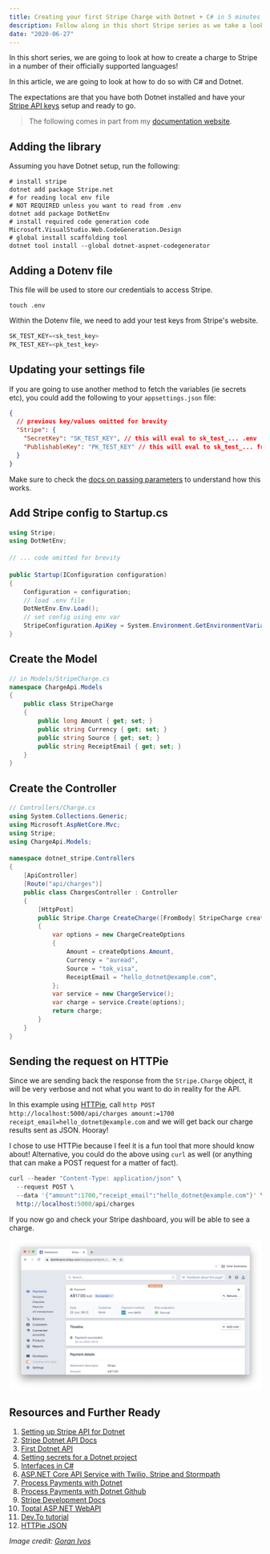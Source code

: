 ```yaml
---
title: Creating your first Stripe Charge with Dotnet + C# in 5 minutes
description: Follow along in this short Stripe series as we take a look at making a Stripe charge in a few different languages!
date: "2020-06-27"
---
```


In this short series, we are going to look at how to create a charge to Stripe in a number of their officially supported languages!

In this article, we are going to look at how to do so with C# and Dotnet.

The expectations are that you have both Dotnet installed and have your [Stripe API keys](https://stripe.com/docs/keys) setup and ready to go.

> The following comes in part from my [documentation website](https://docs.dennisokeeffe.com/manual-stripe-dotnet-stripe-configuration).

## Adding the library

Assuming you have Dotnet setup, run the following:

```shell
# install stripe
dotnet add package Stripe.net
# for reading local env file
# NOT REQUIRED unless you want to read from .env
dotnet add package DotNetEnv
# install required code generation code
Microsoft.VisualStudio.Web.CodeGeneration.Design
# global install scaffolding tool
dotnet tool install --global dotnet-aspnet-codegenerator
```

## Adding a Dotenv file

This file will be used to store our credentials to access Stripe.

```shell
touch .env
```

Within the Dotenv file, we need to add your test keys from Stripe's website.

```s
SK_TEST_KEY=<sk_test_key>
PK_TEST_KEY=<pk_test_key>
```

## Updating your settings file

If you are going to use another method to fetch the variables (ie secrets etc), you could add the following to your `appsettings.json` file:

```json
{
  // previous key/values omitted for brevity
  "Stripe": {
    "SecretKey": "SK_TEST_KEY", // this will eval to sk_test_... .env
    "PublishableKey": "PK_TEST_KEY" // this will eval to sk_test_... from .env
  }
}
```

Make sure to check the [docs on passing parameters](https://docs.microsoft.com/en-us/dotnet/csharp/programming-guide/classes-and-structs/passing-parameters) to understand how this works.

## Add Stripe config to Startup.cs

```csharp
using Stripe;
using DotNetEnv;

// ... code omitted for brevity

public Startup(IConfiguration configuration)
{
    Configuration = configuration;
    // load .env file
    DotNetEnv.Env.Load();
    // set config using env var
    StripeConfiguration.ApiKey = System.Environment.GetEnvironmentVariable("SK_TEST_KEY");
}
```

## Create the Model

```cs
// in Models/StripeCharge.cs
namespace ChargeApi.Models
{
    public class StripeCharge
    {
        public long Amount { get; set; }
        public string Currency { get; set; }
        public string Source { get; set; }
        public string ReceiptEmail { get; set; }
    }
}
```

## Create the Controller

```cs
// Controllers/Charge.cs
using System.Collections.Generic;
using Microsoft.AspNetCore.Mvc;
using Stripe;
using ChargeApi.Models;

namespace dotnet_stripe.Controllers
{
    [ApiController]
    [Route("api/charges")]
    public class ChargesController : Controller
    {
        [HttpPost]
        public Stripe.Charge CreateCharge([FromBody] StripeCharge createOptions)
        {
            var options = new ChargeCreateOptions
            {
                Amount = createOptions.Amount,
                Currency = "auread",
                Source = "tok_visa",
                ReceiptEmail = "hello_dotnet@example.com",
            };
            var service = new ChargeService();
            var charge = service.Create(options);
            return charge;
        }
    }
}
```

## Sending the request on HTTPie

Since we are sending back the response from the `Stripe.Charge` object, it will be very verbose and not what you want to do in reality for the API.

In this example using [HTTPie](https://httpie.org/), call `http POST http://localhost:5000/api/charges amount:=1700 receipt_email=hello_dotnet@example.com` and we will get back our charge results sent as JSON. Hooray!

I chose to use HTTPie because I feel it is a fun tool that more should know about! Alternative, you could do the above using `curl` as well (or anything that can make a POST request for a matter of fact).

```s
curl --header "Content-Type: application/json" \
  --request POST \
  --data '{"amount":1700,"receipt_email":"hello_dotnet@example.com"}' \
  http://localhost:5000/api/charges
```

If you now go and check your Stripe dashboard, you will be able to see a charge.

![Stripe Dashboard](../assets/2020-06-26-stripe-dashboard.png)

## Resources and Further Ready

1. [Setting up Stripe API for Dotnet](https://codebrains.io/integrate-stripe-api-with-asp-net-core-creating-customers/)
2. [Stripe Dotnet API Docs](https://stripe.com/docs/api?lang=dotnet)
3. [First Dotnet API](https://docs.microsoft.com/en-us/aspnet/core/tutorials/first-web-api?view=aspnetcore-3.1&tabs=visual-studio-mac)
4. [Setting secrets for a Dotnet project](https://docs.microsoft.com/en-us/aspnet/core/security/app-secrets?view=aspnetcore-3.1&tabs=linux)
5. [Interfaces in C#](https://docs.microsoft.com/en-us/dotnet/csharp/language-reference/keywords/interface)
6. [ASP.NET Core API Service with Twilio, Stripe and Stormpath](https://stormpath.com/blog/build-api-service-dotnet-core-twilio-stripe)
7. [Process Payments with Dotnet](https://cmatskas.com/processing-payments-and-being-pci-compliant-with-stripe-js/?utm_content=buffer55d56&utm_medium=social&utm_source=twitter.com&utm_campaign=buffer)
8. [Process Payments with Dotnet Github](https://github.com/cmatskas/StripeSample/tree/master/StripeSample)
9. [Stripe Development Docs](https://stripe.com/docs/development#create-charge)
10. [Toptal ASP.NET WebAPI](https://www.toptal.com/asp-dot-net/asp-net-web-api-tutorial)
11. [Dev.To tutorial](https://dev.to/integerman/creating-a-net-core-api-3n6d)
12. [HTTPie JSON](https://httpie.org/doc#default-behaviour)

_Image credit: [Goran Ivos](https://unsplash.com/@goran_ivos)_
